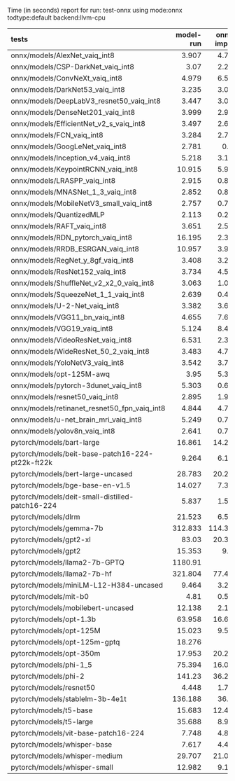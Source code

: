 Time (in seconds) report for run: test-onnx using mode:onnx todtype:default backend:llvm-cpu

| tests                                            |   model-run |   onnx-import |   torch-mlir |   iree-compile |   inference |
|:-------------------------------------------------|------------:|--------------:|-------------:|---------------:|------------:|
| onnx/models/AlexNet_vaiq_int8                    |       3.907 |         4.726 |            0 |          5.284 |       0.47  |
| onnx/models/CSP-DarkNet_vaiq_int8                |       3.07  |         2.267 |            0 |          9.327 |       0.603 |
| onnx/models/ConvNeXt_vaiq_int8                   |       4.979 |         6.533 |            0 |         19.487 |       0.964 |
| onnx/models/DarkNet53_vaiq_int8                  |       3.235 |         3.046 |            0 |          8.26  |       0.68  |
| onnx/models/DeepLabV3_resnet50_vaiq_int8         |       3.447 |         3.038 |            0 |          9.224 |       1.649 |
| onnx/models/DenseNet201_vaiq_int8                |       3.999 |         2.912 |            0 |         30.166 |       0.357 |
| onnx/models/EfficientNet_v2_s_vaiq_int8          |       3.497 |         2.624 |            0 |         18.883 |       0.37  |
| onnx/models/FCN_vaiq_int8                        |       3.284 |         2.704 |            0 |          8.006 |       0.798 |
| onnx/models/GoogLeNet_vaiq_int8                  |       2.781 |         0.81  |            0 |          9.31  |       0.217 |
| onnx/models/Inception_v4_vaiq_int8               |       5.218 |         3.176 |            0 |          1.434 |       0     |
| onnx/models/KeypointRCNN_vaiq_int8               |      10.915 |         5.939 |            0 |          1.977 |       0     |
| onnx/models/LRASPP_vaiq_int8                     |       2.915 |         0.822 |            0 |          9.53  |       9.836 |
| onnx/models/MNASNet_1_3_vaiq_int8                |       2.852 |         0.826 |            0 |          6.688 |       0.159 |
| onnx/models/MobileNetV3_small_vaiq_int8          |       2.757 |         0.727 |            0 |          7.77  |       0.123 |
| onnx/models/QuantizedMLP                         |       2.113 |         0.265 |            0 |          0.868 |       0.065 |
| onnx/models/RAFT_vaiq_int8                       |       3.651 |         2.529 |            0 |          0.253 |       0     |
| onnx/models/RDN_pytorch_vaiq_int8                |      16.195 |         2.306 |            0 |         14.929 |     100.087 |
| onnx/models/RRDB_ESRGAN_vaiq_int8                |      10.957 |         3.929 |            0 |         35.764 |      38.424 |
| onnx/models/RegNet_y_8gf_vaiq_int8               |       3.408 |         3.223 |            0 |         11.784 |       0.543 |
| onnx/models/ResNet152_vaiq_int8                  |       3.734 |         4.585 |            0 |         15.442 |       0.676 |
| onnx/models/ShuffleNet_v2_x2_0_vaiq_int8         |       3.063 |         1.003 |            0 |          0.498 |       0     |
| onnx/models/SqueezeNet_1_1_vaiq_int8             |       2.639 |         0.421 |            0 |          4.315 |       0.14  |
| onnx/models/U-2-Net_vaiq_int8                    |       3.382 |         3.633 |            0 |         18.141 |       1.726 |
| onnx/models/VGG11_bn_vaiq_int8                   |       4.655 |         7.649 |            0 |          9.342 |       0.825 |
| onnx/models/VGG19_vaiq_int8                      |       5.124 |         8.422 |            0 |         10.235 |       1.084 |
| onnx/models/VideoResNet_vaiq_int8                |       6.531 |         2.329 |            0 |          1.197 |       0     |
| onnx/models/WideResNet_50_2_vaiq_int8            |       3.483 |         4.747 |            0 |          9.778 |       0.831 |
| onnx/models/YoloNetV3_vaiq_int8                  |       3.542 |         3.761 |            0 |         11.634 |       7.136 |
| onnx/models/opt-125M-awq                         |       3.95  |         5.391 |            0 |          2.332 |       0     |
| onnx/models/pytorch-3dunet_vaiq_int8             |       5.303 |         0.644 |            0 |          1.549 |       0     |
| onnx/models/resnet50_vaiq_int8                   |       2.895 |         1.979 |            0 |          7.476 |       0.416 |
| onnx/models/retinanet_resnet50_fpn_vaiq_int8     |       4.844 |         4.724 |            0 |          1.712 |       0     |
| onnx/models/u-net_brain_mri_vaiq_int8            |       5.249 |         0.785 |            0 |          4.018 |       7.356 |
| onnx/models/yolov8n_vaiq_int8                    |       2.641 |         0.778 |            0 |          9.893 |       0.49  |
| pytorch/models/bart-large                        |      16.861 |        14.231 |            0 |          7.42  |       0     |
| pytorch/models/beit-base-patch16-224-pt22k-ft22k |       9.264 |         6.165 |            0 |          3.802 |       0     |
| pytorch/models/bert-large-uncased                |      28.783 |        20.253 |            0 |         25.533 |       8.647 |
| pytorch/models/bge-base-en-v1.5                  |      14.027 |         7.302 |            0 |         11.429 |       7.383 |
| pytorch/models/deit-small-distilled-patch16-224  |       5.837 |         1.578 |            0 |          1.345 |       0     |
| pytorch/models/dlrm                              |      21.523 |         6.583 |            0 |          0.114 |       0     |
| pytorch/models/gemma-7b                          |     312.833 |       114.356 |            0 |          0.119 |       0     |
| pytorch/models/gpt2-xl                           |      83.03  |        20.319 |            0 |          0.116 |       0     |
| pytorch/models/gpt2                              |      15.353 |         9.44  |            0 |         11.793 |       9.991 |
| pytorch/models/llama2-7b-GPTQ                    |    1180.91  |         0     |            0 |          0     |       0     |
| pytorch/models/llama2-7b-hf                      |     321.804 |        77.429 |            0 |          0.121 |       0     |
| pytorch/models/miniLM-L12-H384-uncased           |       9.464 |         3.224 |            0 |          6.877 |       8.02  |
| pytorch/models/mit-b0                            |       4.81  |         0.573 |            0 |          7.269 |       0.407 |
| pytorch/models/mobilebert-uncased                |      12.138 |         2.128 |            0 |         14.076 |       0.262 |
| pytorch/models/opt-1.3b                          |      63.958 |        16.606 |            0 |          0.118 |       0     |
| pytorch/models/opt-125M                          |      15.023 |         9.508 |            0 |          5.086 |       0     |
| pytorch/models/opt-125m-gptq                     |      18.276 |         0     |            0 |          0     |       0     |
| pytorch/models/opt-350m                          |      17.953 |        20.297 |            0 |          9.984 |       0     |
| pytorch/models/phi-1_5                           |      75.394 |        16.022 |            0 |          0.117 |       0     |
| pytorch/models/phi-2                             |     141.23  |        36.223 |            0 |          0.124 |       0     |
| pytorch/models/resnet50                          |       4.448 |         1.764 |            0 |          4.989 |       0.412 |
| pytorch/models/stablelm-3b-4e1t                  |     136.188 |        36.04  |            0 |          0.112 |       0     |
| pytorch/models/t5-base                           |      15.683 |        12.445 |            0 |         19.133 |      13.264 |
| pytorch/models/t5-large                          |      35.688 |         8.983 |            0 |          0.097 |       0     |
| pytorch/models/vit-base-patch16-224              |       7.748 |         4.868 |            0 |          3.015 |       0     |
| pytorch/models/whisper-base                      |       7.617 |         4.459 |            0 |          2.171 |       0     |
| pytorch/models/whisper-medium                    |      29.707 |        21.035 |            0 |         11.618 |       0     |
| pytorch/models/whisper-small                     |      12.982 |         9.154 |            0 |          4.697 |       0     |
